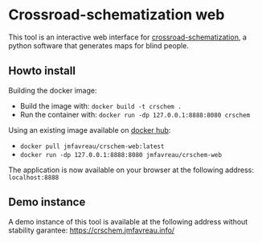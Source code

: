 # Crossroad-schematization web

This tool is an interactive web interface for [crossroad-schematization](https://github.com/jmtrivial/crossroads-schematization/), a python software that generates maps for blind people.

## Howto install


Building the docker image:

* Build the image with: ```docker build -t crschem .```
* Run the container with: ```docker run -dp 127.0.0.1:8888:8080 crschem```

Using an existing image available on [docker hub](https://hub.docker.com/):

* ```docker pull jmfavreau/crschem-web:latest```
* ```docker run -dp 127.0.0.1:8888:8080 jmfavreau/crschem-web```

The application is now available on your browser at the following address: ```localhost:8888``` 

## Demo instance

A demo instance of this tool is available at the following address without stability garantee: https://crschem.jmfavreau.info/